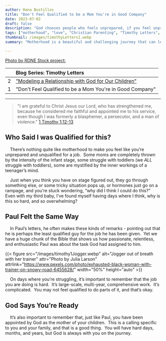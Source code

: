 ```yaml
---
author: Hana Bustillos
title: "Don't Feel Qualified to be a Mom You're in Good Company"
date: 2023-07-02
draft: false
description: "God chooses people who feels unprepared, if you feel unprepared to be a good mother... thats okay."
tags: ["motherhood", "love", "Christian Parenting", "Timothy Letters", "ready to be a mother", "example for my kids"]
thumbnail: /images/timothyLetters1.webp
summary: "Motherhood is a beautiful and challenging journey that can leave many women feeling unprepared. However, the Bible is full of stories of God choosing people who felt unqualified for the task at hand."

---
```


[Photo by RDNE Stock project:][RDNE]

| | Blog Series: Timothy Letters |
|:----- |:----- |
| 2  | ["Modeling a Relationship with God for Our Children"](/content/blog/Timothy-Letters_Two.md) |
| 1 | "Don't Feel Qualified to be a Mom You're in Good Company" |

---



> "I am grateful to Christ Jesus our Lord, who has strengthened me, because he considered me faithful and appointed me to his service, even though I was formerly a blasphemer, a persecutor, and a man of violence."
[1 Timothy 1:12-13][1 Timothy 1:12-13]

## Who Said I was Qualified for this?

&nbsp; &nbsp; There’s nothing quite like motherhood to make you feel like you’re unprepared and unqualified for a job.  Some moms are completely thrown by the intensity of the infant stage, some struggle with toddlers (we *ALL* struggle with toddlers), some are mystified by the inner workings of a teenager’s mind.  

&nbsp; &nbsp; Just when you think you have on stage figured out, they go through something else, or some tricky situation pops up, or hormones just go on a rampage, and you’re stuck wondering, “why did I think I could do this?”  Even with my third baby, I’ve found myself having days where I think, why is this so hard, and so overwhelming?

## Paul Felt the Same Way

&nbsp; &nbsp; In Paul’s letters, he often makes these kinds of remarks - pointing out that he is perhaps the least qualified guy for the job he has been given.  Yet we have a huge chunk of the Bible that shows us how passionate, relentless, and enthusiastic Paul was about the task God had assigned to him.

{{< figure src="/images/timothy1Jogger.webp" alt="Jogger out of breath with her trainer" attr="Photo by Julia Larson" attrlink="https://www.pexels.com/photo/exhausted-black-woman-with-trainer-on-snowy-road-6455628/" width="50%" height="auto" >}}

&nbsp; &nbsp; On days where you’re struggling, it’s important to remember that the job you are doing is hard.  It’s large-scale, multi-year, comprehensive work.  It’s complicated.  You may not feel qualified to do parts of it, and that’s okay.

## God Says You’re Ready

&nbsp; &nbsp; It’s also important to remember that, just like Paul, you have been appointed by God as the mother of your children.  This is a calling specific to you and your family, and that is a good thing.  You will have hard days, months, and years, but God is always with you on the journey.

[1 Timothy 1:12-13]: “https://www.biblegateway.com/passage/?search=1%20Timothy%201%3A12-13&version=NRSVA”
[RDNE]: "https://www.pexels.com/photo/a-baby-getting-a-bath-6849421/"
